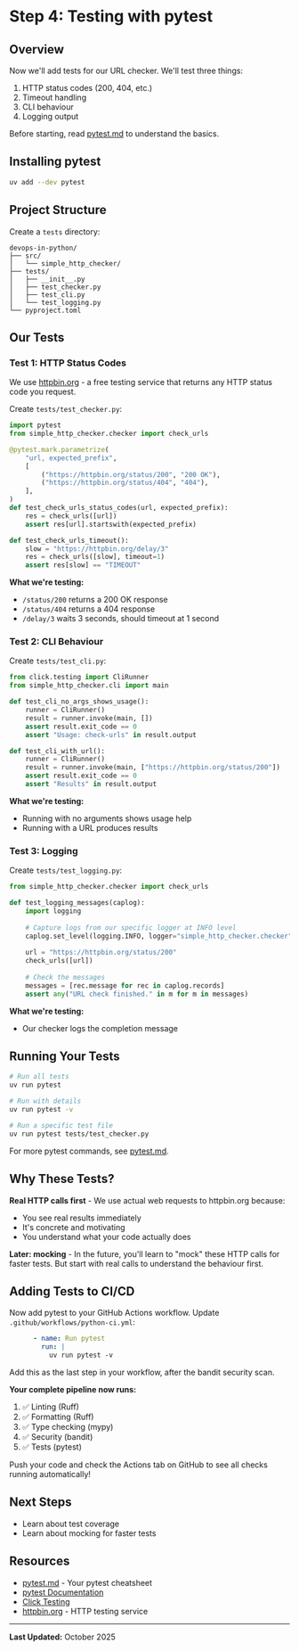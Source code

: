 # Step 4: Testing with pytest

## Overview

Now we'll add tests for our URL checker. We'll test three things:
1. HTTP status codes (200, 404, etc.)
2. Timeout handling
3. CLI behaviour
4. Logging output

Before starting, read [pytest.md](./pytest.md) to understand the basics.

## Installing pytest

```bash
uv add --dev pytest
```

## Project Structure

Create a `tests` directory:

```
devops-in-python/
├── src/
│   └── simple_http_checker/
├── tests/
│   ├── __init__.py
│   ├── test_checker.py
│   ├── test_cli.py
│   └── test_logging.py
└── pyproject.toml
```

## Our Tests

### Test 1: HTTP Status Codes

We use [httpbin.org](https://httpbin.org) - a free testing service that returns any HTTP status code you request.

Create `tests/test_checker.py`:

```python
import pytest
from simple_http_checker.checker import check_urls

@pytest.mark.parametrize(
    "url, expected_prefix",
    [
        ("https://httpbin.org/status/200", "200 OK"),
        ("https://httpbin.org/status/404", "404"),
    ],
)
def test_check_urls_status_codes(url, expected_prefix):
    res = check_urls([url])
    assert res[url].startswith(expected_prefix)

def test_check_urls_timeout():
    slow = "https://httpbin.org/delay/3"
    res = check_urls([slow], timeout=1)
    assert res[slow] == "TIMEOUT"
```

**What we're testing:**
- `/status/200` returns a 200 OK response
- `/status/404` returns a 404 response
- `/delay/3` waits 3 seconds, should timeout at 1 second

### Test 2: CLI Behaviour

Create `tests/test_cli.py`:

```python
from click.testing import CliRunner
from simple_http_checker.cli import main

def test_cli_no_args_shows_usage():
    runner = CliRunner()
    result = runner.invoke(main, [])
    assert result.exit_code == 0
    assert "Usage: check-urls" in result.output

def test_cli_with_url():
    runner = CliRunner()
    result = runner.invoke(main, ["https://httpbin.org/status/200"])
    assert result.exit_code == 0
    assert "Results" in result.output
```

**What we're testing:**
- Running with no arguments shows usage help
- Running with a URL produces results

### Test 3: Logging

Create `tests/test_logging.py`:

```python
from simple_http_checker.checker import check_urls

def test_logging_messages(caplog):
    import logging
    
    # Capture logs from our specific logger at INFO level
    caplog.set_level(logging.INFO, logger="simple_http_checker.checker")
    
    url = "https://httpbin.org/status/200"
    check_urls([url])
    
    # Check the messages
    messages = [rec.message for rec in caplog.records]
    assert any("URL check finished." in m for m in messages)
```

**What we're testing:**
- Our checker logs the completion message

## Running Your Tests

```bash
# Run all tests
uv run pytest

# Run with details
uv run pytest -v

# Run a specific test file
uv run pytest tests/test_checker.py
```

For more pytest commands, see [pytest.md](./pytest.md).

## Why These Tests?

**Real HTTP calls first** - We use actual web requests to httpbin.org because:
- You see real results immediately
- It's concrete and motivating
- You understand what your code actually does

**Later: mocking** - In the future, you'll learn to "mock" these HTTP calls for faster tests. But start with real calls to understand the behaviour first.

## Adding Tests to CI/CD

Now add pytest to your GitHub Actions workflow. Update `.github/workflows/python-ci.yml`:

```yaml
      - name: Run pytest
        run: |
          uv run pytest -v
```

Add this as the last step in your workflow, after the bandit security scan.

**Your complete pipeline now runs:**
1. ✅ Linting (Ruff)
2. ✅ Formatting (Ruff)
3. ✅ Type checking (mypy)
4. ✅ Security (bandit)
5. ✅ Tests (pytest)

Push your code and check the Actions tab on GitHub to see all checks running automatically!

## Next Steps
- Learn about test coverage
- Learn about mocking for faster tests

## Resources

- [pytest.md](./pytest.md) - Your pytest cheatsheet
- [pytest Documentation](https://docs.pytest.org/)
- [Click Testing](https://click.palletsprojects.com/en/stable/testing/)
- [httpbin.org](https://httpbin.org) - HTTP testing service

---

**Last Updated:** October 2025